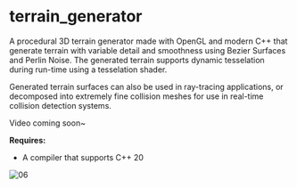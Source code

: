 # terrain_generator
A procedural 3D terrain generator made with OpenGL and modern C++ that generate terrain with variable detail and smoothness using Bezier Surfaces and Perlin Noise. The generated terrain supports dynamic tesselation during run-time using a tesselation shader.

Generated terrain surfaces can also be used in ray-tracing applications, or decomposed into extremely fine collision meshes for use in real-time collision detection systems.

Video coming soon~


**Requires:**
- A compiler that supports C++ 20

![06](https://user-images.githubusercontent.com/75456828/101313406-5108d700-3813-11eb-94cc-aa3d128f014d.png)

